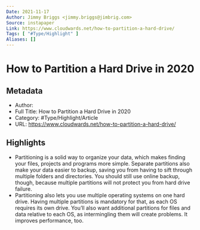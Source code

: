 ```yaml
---
Date: 2021-11-17
Author: Jimmy Briggs <jimmy.briggs@jimbrig.com>
Source: instapaper
Link: https://www.cloudwards.net/how-to-partition-a-hard-drive/
Tags: [ "#Type/Highlight" ]
Aliases: []
---
```

# How to Partition a Hard Drive in 2020

## Metadata
- Author: 
- Full Title: How to Partition a Hard Drive in 2020
- Category: #Type/Highlight/Article
- URL: https://www.cloudwards.net/how-to-partition-a-hard-drive/

## Highlights
- Partitioning is a solid way to organize your data, which makes finding your files, projects and programs more simple. Separate partitions also make your data easier to backup, saving you from having to sift through multiple folders and directories. You should still use online backup, though, because multiple partitions will not protect you from hard drive failure.
- Partitioning also lets you use multiple operating systems on one hard drive. Having multiple partitions is mandatory for that, as each OS requires its own drive. You’ll also want additional partitions for files and data relative to each OS, as intermingling them will create problems. It improves performance, too.
